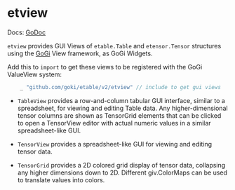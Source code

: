 # etview

Docs: [GoDoc](https://pkg.go.dev/github.com/goki/etable/v2/etview)

`etview` provides GUI Views of `etable.Table` and `etensor.Tensor` structures using the [GoGi](https://cogentcore.org/core/gi) View framework, as GoGi Widgets.

Add this to `import` to get these views to be registered with the GoGi ValueView system:

```Go
	_ "github.com/goki/etable/v2/etview" // include to get gui views
```

* `TableView` provides a row-and-column tabular GUI interface, similar to a spreadsheet, for viewing and editing Table data.  Any higher-dimensional tensor columns are shown as TensorGrid elements that can be clicked to open a TensorView editor with actual numeric values in a similar spreadsheet-like GUI.

* `TensorView` provides a spreadsheet-like GUI for viewing and editing tensor data.

* `TensorGrid` provides a 2D colored grid display of tensor data, collapsing any higher dimensions down to 2D.  Different giv.ColorMaps can be used to translate values into colors.

